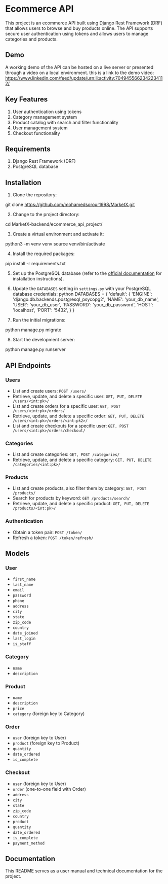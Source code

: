 # Ecommerce API

This project is an ecommerce API built using Django Rest Framework (DRF) that allows users to browse and buy products 
online. The API supports secure user authentication using tokens and allows users to manage categories and products.

## Demo

A working demo of the API can be hosted on a live server or presented through a video on a local environment.
this is a link to the demo video: https://www.linkedin.com/feed/update/urn:li:activity:7049455662342234112/

## Key Features

1. User authentication using tokens
2. Category management system
3. Product catalog with search and filter functionality
4. User management system
5. Checkout functionality

## Requirements

1. Django Rest Framework (DRF)
2. PostgreSQL database

## Installation

1. Clone the repository:

git clone https://github.com/mohamedsorour1998/MarketX.git


2. Change to the project directory:

cd MarketX-backend/ecommerce_api_project/


3. Create a virtual environment and activate it:

python3 -m venv venv
source venv/bin/activate


4. Install the required packages:

pip install -r requirements.txt


5. Set up the PostgreSQL database (refer to the [official documentation](https://www.postgresql.org/docs/current/tutorial-install.html) for installation instructions).

6. Update the `DATABASES` setting in `settings.py` with your PostgreSQL database credentials:
python
DATABASES = {
    'default': {
        'ENGINE': 'django.db.backends.postgresql_psycopg2',
        'NAME': 'your_db_name',
        'USER': 'your_db_user',
        'PASSWORD': 'your_db_password',
        'HOST': 'localhost',
        'PORT': '5432',
    }
}


7. Run the initial migrations:

python manage.py migrate


8. Start the development server:

python manage.py runserver


## API Endpoints

### Users

* List and create users: `POST /users/`
* Retrieve, update, and delete a specific user: `GET, PUT, DELETE /users/<int:pk>/`
* List and create orders for a specific user: `GET, POST /users/<int:pk>/orders/`
* Retrieve, update, and delete a specific order: `GET, PUT, DELETE /users/<int:pk>/orders/<int:pk2>/`
* List and create checkouts for a specific user: `GET, POST /users/<int:pk>/orders/checkout/`

### Categories

* List and create categories: `GET, POST /categories/`
* Retrieve, update, and delete a specific category: `GET, PUT, DELETE /categories/<int:pk>/`

### Products

* List and create products, also filter them by category: `GET, POST /products/`
* Search for products by keyword: `GET /products/search/`
* Retrieve, update, and delete a specific product: `GET, PUT, DELETE /products/<int:pk>/`

### Authentication

* Obtain a token pair: `POST /token/`
* Refresh a token: `POST /token/refresh/`

## Models

### User

* `first_name`
* `last_name`
* `email`
* `password`
* `phone`
* `address`
* `city`
* `state`
* `zip_code`
* `country`
* `date_joined`
* `last_login`
* `is_staff`

### Category

* `name`
* `description`

### Product

* `name`
* `description`
* `price`
* `category` (foreign key to Category)

### Order

* `user` (foreign key to User)
* `product` (foreign key to Product)
* `quantity`
* `date_ordered`
* `is_complete`

### Checkout

* `user` (foreign key to User)
* `order` (one-to-one field with Order)
* `address`
* `city`
* `state`
* `zip_code`
* `country`
* `product`
* `quantity`
* `date_ordered`
* `is_complete`
* `payment_method`


## Documentation

This README serves as a user manual and technical documentation for the project.